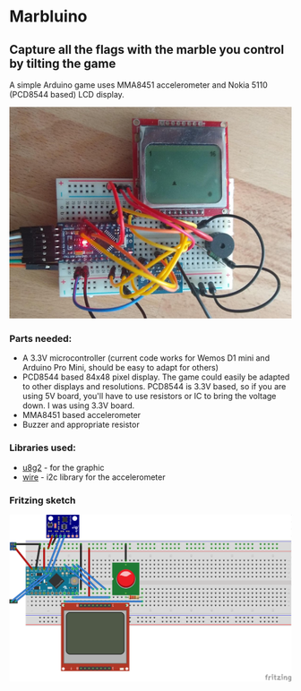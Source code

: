# Marbluino
## Capture all the flags with the marble you control by tilting the game

A simple Arduino game uses MMA8451 accelerometer and Nokia 5110 (PCD8544 based) LCD display.

![Marbluino](/marbluino.jpg)

### Parts needed:

* A 3.3V microcontroller (current code works for Wemos D1 mini and Arduino Pro Mini, should be easy to adapt for others)
* PCD8544 based 84x48 pixel display. The game could easily be adapted to other displays and resolutions. PCD8544 is 3.3V based, so if you are using 5V board, you'll have to use resistors or IC to bring the voltage down. I was using 3.3V board.
* MMA8451 based accelerometer
* Buzzer and appropriate resistor

### Libraries used:

* [u8g2](https://github.com/olikraus/u8g2) - for the graphic
* [wire](https://www.arduino.cc/en/reference/wire) - i2c library for the accelerometer

### Fritzing sketch

![Fritzing Breadboard](/marbluino_bb.png)
